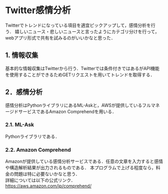 # Twitter感情分析
Twitterでトレンドになっている項目を適宜ピックアップして，感情分析を行う．
嬉しいニュース・悲しいニュースと言ったようにカテゴリ分けを行って，webアプリ形式で共有を試みるのがいいかなと思った．

## 1. 情報収集
基本的な情報収集はTwitterから行う．Twitterでは条件付きではあるがAPI機能を使用することができるためGETリクエストを用いてトレンドを取得する．

## 2．感情分析
感情分析はPythonライブラリにあるML-Askと，AWSが提供しているフルマネージドサービスであるAmazon Comprehendを用いる．

### 2.1. ML-Ask
Pythonライブラリである．

### 2.2. Amazon Comprehend
Amazonが提供している感情分析サービスである．任意の文章を入力すると感情や構造解析結果が出力されるものである．
本プログラムで上げる程度なら，料金の問題は特に必要ないかなと思う．<br>詳細については以下の公式リンク．<br>https://aws.amazon.com/jp/comprehend/


